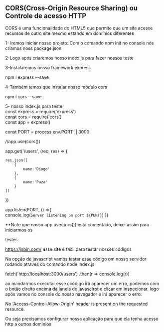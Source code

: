 <h2>CORS(Cross-Origin Resource Sharing) ou Controle de acesso HTTP</h2>

<p>CORS é uma funcionalidade do HTML5 que permite que um site acesse recursos
de outro site mesmo estando em domínios diferentes</p>


1- Iremos iniciar nosso projeto:
Com o comando npm init no console nós criamos noss package.json

2-Logo após criaremos nosso index.js para fazer nossos teste

3-Instalaremos nosso framework express

npm i express --save

4-Também temos que instalar nosso módulo cors

npm i cors --save

5- nosso index.js para teste<br>
const express = require('express')<br>
const cors = require('cors')<br>
const app = express()

const PORT = process.env.PORT || 3000

//app.use(cors())


app.get('/users', (req, res) => {

    res.json([
        {
            name:'Diogo'
        },
        {
            name:'Paza'
        }
    ])
})


app.listen(PORT, () =>{<br>
    console.log(`Server listening on port ${PORT}`)
})

**Note que nosso app.use(cors()) está comentado, deixei assim para iniciarmos os 

testes

https://jsbin.com/ esse site é fácil para testar nossos códigos

Na opção de javascript vamos testar esse código om nosso servidor
rodando atraves do comando node index.js

fetch('http://localhost:3000/users')
  .then(r => console.log(r))

ao mandarmos executar esse ccódigo irá aparecer um erro, podemos
com o botão direito encima da janela do javascirpt e clicar em inspecionar, 
logo após vamos no console do nosso navegador e irá aparecer o erro:

No 'Access-Control-Allow-Origin' header is present on the requested resource.

Ou seja precisamos configurar nossa aplicação para que ela tenha acesso http a outros dominios

